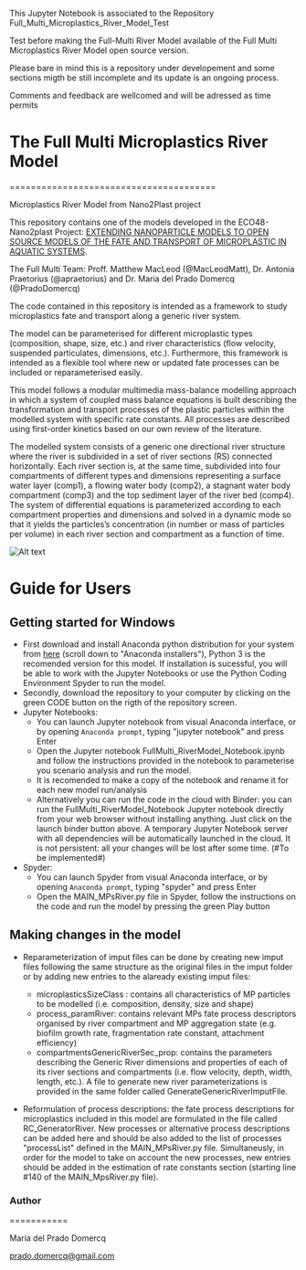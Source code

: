 This Jupyter Notebook is associated to the Repository Full_Multi_Microplastics_River_Model_Test

Test before making the Full-Multi River Model available of the Full Multi Microplastics River Model open source version.

Please bare in mind this is a repository under developement and some sections migth be still incomplete and its update is an ongoing process.

Comments and feedback are wellcomed and will be adressed as time permits

# The Full Multi Microplastics River Model
=======================================

Microplastics River Model from Nano2Plast project

This repository contains one of the models developed in the ECO48-Nano2plast Project: [EXTENDING NANOPARTICLE MODELS TO OPEN SOURCE MODELS OF THE FATE AND TRANSPORT OF MICROPLASTIC IN AQUATIC SYSTEMS](https://bit.ly/35WxEPF).

The Full Multi Team: Proff. Matthew MacLeod (@MacLeodMatt), Dr. Antonia Praetorius (@apraetorius) and Dr. Maria del Prado Domercq (@PradoDomercq)

The code contained in this repository is intended as a framework to study microplastics fate and transport along a generic river system.

The model can be parameterised for different microplastic types (composition, shape, size, etc.) and river characteristics (flow velocity, suspended particulates, dimensions, etc.). Furthermore, this framework is intended as a flexible tool where new or updated fate processes can be included or reparameterised easily. 

This model follows a modular multimedia mass-balance modelling approach in which a system of coupled mass balance equations is built describing the transformation and transport processes of the plastic particles within the modelled system with specific rate constants. All processes are described using first-order kinetics based on our own review of the literature.

The modelled system consists of a generic one directional river structure where the river is subdivided in a set of river sections (RS) connected horizontally. Each river section is, at the same time, subdivided into four compartments of different types and dimensions representing a surface water layer (comp1), a flowing water body (comp2), a stagnant water body compartment (comp3) and the top sediment layer of the river bed (comp4). The system of differential equations is parameterized according to each compartment properties and dimensions and solved in a dynamic mode so that it yields the particles’s concentration (in number or mass of particles per volume) in each river section and compartment as a function of time.


![Alt text](https://github.com/PradoDomercq/Nano2Plast_RiverModel/blob/main/FigureGenericRiver.png "Generic River")


# Guide for Users

## Getting started for Windows

- First download and install Anaconda python distribution for your system from [here](https://www.anaconda.com/products/individual#windows) (scroll down to "Anaconda installers"), Python 3 is the recomended version for this model. If installation is sucessful, you will be able to work with the Jupyter Notebooks or use the Python Coding Environment Spyder to run the model. 
- Secondly, download the repository to your computer by clicking on the green CODE button on the rigth of the repository screen.
- Jupyter Notebooks: 
  - You can launch Jupyter notebook from visual Anaconda interface, or by opening `Anaconda prompt`, typing "jupyter notebook" and press Enter
  - Open the Jupyter notebook FullMulti_RiverModel_Notebook.ipynb and follow the instructions provided in the notebook to parameterise you scenario analysis and run the model.
  - It is recomended to make a copy of the notebook and rename it for each new model run/analysis
  - Alternatively you can run the code in the cloud with Binder: you can run the FullMulti_RiverModel_Notebook Jupyter notebook directly from your web browser without installing anything. Just click on the launch binder button above. A temporary Jupyter Notebook server with all dependencies will be automatically launched in the cloud. It is not persistent: all your changes will be lost after some time. (#To be implemented#)
- Spyder:
  - You can launch Spyder from visual Anaconda interface, or by opening `Anaconda prompt`, typing "spyder" and press Enter
  - Open the MAIN_MPsRiver.py file in Spyder, follow the instructions on the code and run the model by pressing the green Play button

## Making changes in the model
- Reparameterization of imput files can be done by creating new imput files following the same structure as the original files in the imput folder or by adding new entries to the alaready existing imput files:

  - microplasticsSizeClass : contains all characteristics of MP particles to be modelled (i.e. composition, density, size and shape)
  - process_paramRiver: contains relevant MPs fate process descriptors organised by river compartment and MP aggregation state (e.g. biofilm growth rate, fragmentation rate constant, attachment efficiency)
  - compartmentsGenericRiverSec_prop: contains the parameters describing the Generic River dimensions and properties of each of its river sections and compartments (i.e. flow velocity, depth, width, length, etc.). A file to generate new river parameterizations is provided in the same folder called GenerateGenericRiverImputFile.
  
- Reformulation of process descriptions: the fate process descriptions for microplastics included in this model are formulated in the file called RC_GeneratorRiver. New processes or alternative process descriptions can be added here and should be also added to the list of processes "processList" defined in the MAIN_MPsRiver.py file. Simultaneusly, in order for the model to take on account the new processes, new entries should be added in the estimation of rate constants section (starting line #140 of the MAIN_MpsRiver.py file).

### Author
===========

Maria del Prado Domercq

prado.domercq@gmail.com
